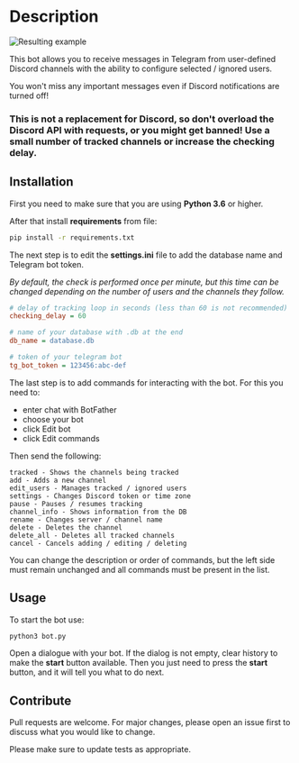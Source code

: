 # Description
![Resulting example]([https://cdn.discordapp.com/attachments/962649486226767953/965948194657812540/e4a37b83-7619-4c25-b317-ca622d78f2e4.jpeg](https://media.discordapp.net/attachments/962649486226767953/965948194657812540/e4a37b83-7619-4c25-b317-ca622d78f2e4.jpeg?ex=663b6c5c&is=663a1adc&hm=85449744150ace401c7071610d8aa7b1632ef4758c40452bf727fa4fc66691da&=&format=webp))

This bot allows you to receive messages in Telegram from user-defined Discord channels with the ability to configure selected / ignored users.

You won't miss any important messages even if Discord notifications are turned off!

### This is not a replacement for Discord, so don't overload the Discord API with requests, or you might get banned! Use a small number of tracked channels or increase the checking delay.

## Installation

First you need to make sure that you are using **Python 3.6** or higher.

After that install **requirements** from file:
``` bash
pip install -r requirements.txt
```
The next step is to edit the **settings.ini** file to add the database name and Telegram bot token.

*By default, the check is performed once per minute, but this time can be changed depending on the number of users and the channels they follow.*

```ini
# delay of tracking loop in seconds (less than 60 is not recommended)
checking_delay = 60

# name of your database with .db at the end
db_name = database.db

# token of your telegram bot
tg_bot_token = 123456:abc-def
```
The last step is to add commands for interacting with the bot. For this you need to:
- enter chat with BotFather
- choose your bot
- click Edit bot
- click Edit commands

Then send the following:
```
tracked - Shows the channels being tracked
add - Adds a new channel
edit_users - Manages tracked / ignored users
settings - Changes Discord token or time zone
pause - Pauses / resumes tracking
channel_info - Shows information from the DB
rename - Changes server / channel name
delete - Deletes the channel
delete_all - Deletes all tracked channels
cancel - Cancels adding / editing / deleting
```
You can change the description or order of commands, but the left side must remain unchanged and all commands must be present in the list.

## Usage
To start the bot use:

``` bash
python3 bot.py
```

Open a dialogue with your bot.
If the dialog is not empty, clear history to make the **start** button available.
Then you just need to press the **start** button, and it will tell you what to do next.


## Contribute
Pull requests are welcome. For major changes, please open an issue first to discuss what you would like to change.

Please make sure to update tests as appropriate.
